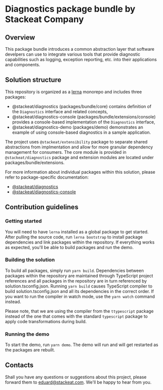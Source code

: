 # Diagnostics package bundle by Stackeat Company

## Overview

This package bundle introduces a common abstraction layer that software develpers can use to integrate various tools that provide diagnostic capabilities such as logging, exception reporting, etc. into their applications and components.

## Solution structure

This repository is organized as a [lerna](https://github.com/lerna/lerna) monorepo and includes three packages:
- @stackeat/diagnostics (packages/bundle/core) contains definition of the `Diagnostics` interface and related concepts,
- @stackeat/diagnostics-console (packages/bundle/extensions/console) provides a console-based implementation of the `Diagnostics` interface,
- @stackeat/diagnostics-demo (packages/demo) demonstrates an example of using console-based diagnostics in a sample application.

The project uses `@stackeat/extensibility` package to separate shared abstractions from implmentation and allow for more granular dependency management for consumers. The core module is provided in `@stackeat/diagnostics` package and extension modules are located under packages/bundle/extensions.

For more information about individual packages within this solution, please refer to package-specific documentation:
- [@stackeat/diagnostics](packages/bundle/core/readme.md)
- [@stackeat/diagnostics-console](packages/bundle/extensions/console/readme.md)

## Contribution guidelines

### Getting started

You will need to have `lerna` installed as a global package to get started. After pulling the source code, run `lerna bootstrap` to install package dependencies and link packages within the repository. If everything works as expected, you'll be able to build packages and run the demo.

### Building the solution

To build all packages, simply run `yarn build`. Dependencies between packages within the repository are maintained through TypeScript project references and all packages in the repository are in turn referenced by solution.tsconfig.json. Running `yarn build` causes TypeScript compiler to build solution.tsconfig.json and all its dependencies in the correct order. If you want to run the compiler in watch mode, use the `yarn watch` command instead.

Please note, that we are using the compiler from the `ttypescript` package instead of the one that comes with the standard `typescript` package to apply code transformations during build.

### Running the demo

To start the demo, run `yarn demo`. The demo will run and will get restarted as the packages are rebuilt.

## Contacts

Shall you have any questions or suggestions about this project, please forward them to eduard@stackeat.com. We'll be happy to hear from you.
